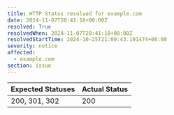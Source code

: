 ```yaml
---
title: HTTP Status resolved for example.com
date: 2024-11-07T20:41:18+00:00Z
resolved: True
resolvedWhen: 2024-11-07T20:41:18+00:00Z
resolvedStartTime: 2024-10-25T21:09:43.191474+00:00
severity: notice
affected:
  - example.com
section: issue
---
```


| Expected Statuses | Actual Status  |
|-------------------|----------------|
| 200, 301, 302 | 200 |

